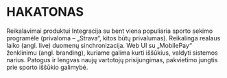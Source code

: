 # HAKATONAS

Reikalavimai produktui 
Integracija su bent viena populiaria sporto sekimo programėle (privaloma – „Strava“, kitos būtų privalumas). Reikalinga realaus laiko (angl. live) duomenų sinchronizacija.
Web UI su „MobilePay“ ženklinimu (angl. branding), kuriame galima kurti iššūkius, valdyti sistemos narius.
Patogus ir lengvas naujų vartotojų prisijungimas, pakvietimo jungtis prie sporto iššūkio galimybė.

